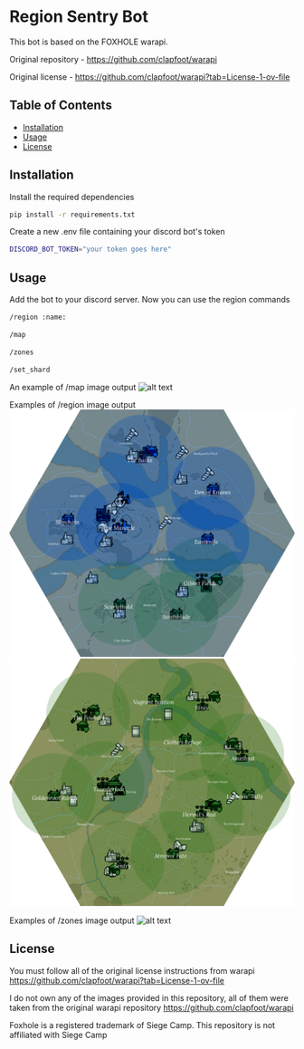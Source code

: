 # Region Sentry Bot

This bot is based on the FOXHOLE warapi.

Original repository - https://github.com/clapfoot/warapi

Original license - https://github.com/clapfoot/warapi?tab=License-1-ov-file

## Table of Contents

- [Installation](#installation)
- [Usage](#usage)
- [License](#license)

## Installation

Install the required dependencies
```bash
pip install -r requirements.txt
```

Create a new .env file containing your discord bot's token
```bash
DISCORD_BOT_TOKEN="your token goes here"
```

## Usage

Add the bot to your discord server. Now you can use the region commands
```bash
/region :name:
```
```bash
/map
```
```bash
/zones
```
```bash
/set_shard
```

An example of /map image output
![alt text](static/map_preview.jpeg)

Examples of /region image output
![alt text](static/region_preview.png)
![alt text](static/map_preview1.png)

Examples of /zones image output
![alt text](static/zones_preview.jpeg)

## License

You must follow all of the original license instructions from warapi https://github.com/clapfoot/warapi?tab=License-1-ov-file

I do not own any of the images provided in this repository, all of them were taken from the original warapi repository https://github.com/clapfoot/warapi

Foxhole is a registered trademark of Siege Camp. This repository is not affiliated with Siege Camp
